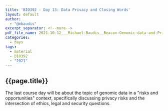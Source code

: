 ```yaml
---
title: 'BIO392 - Day 13: Data Privacy and Closing Words'
layout: default
author:
  - "@mbaudis"
excerpt_separator: <!--more-->
pdf_file_name: 2021-10-12___Michael-Baudis__Beacon-Genomic-data-and-Privacy__UZH-BIO392.pdf
categories:
  - days
tags:
  - material
  - BIO392
  - "2021"
---
```


## {{page.title}}

The last course day will be about the topic of genomic data in a "risks and opportunities"
context, specifically discussing privacy risks and the intersection of ethics, legal and
security questions.
